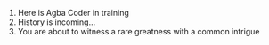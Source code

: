 1. Here is Agba Coder in training
2. History is incoming...
3. You are about to witness a rare greatness with a common intrigue
